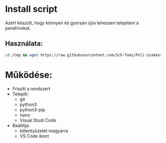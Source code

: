 # Install script

Azért készült, hogy könnyen és gyorsan újra lehessen telepíteni a pendrivokat.

## Használata:

```bash
cd /tmp && wget https://raw.githubusercontent.com/Sch-Tomi/Poli-Szakkor-17/master/install/poli_install.sh && chmod +x poli_install.sh && ./poli_install.sh
```

# Működése:
- Frissíti a rendszert
- Telepíti:
    - git
    - python3
    - python3-pip
    - nano
    - Visual Studi Code
- Beállítja:
    - billentyűzetet magyarra
    - VS Code ikont
